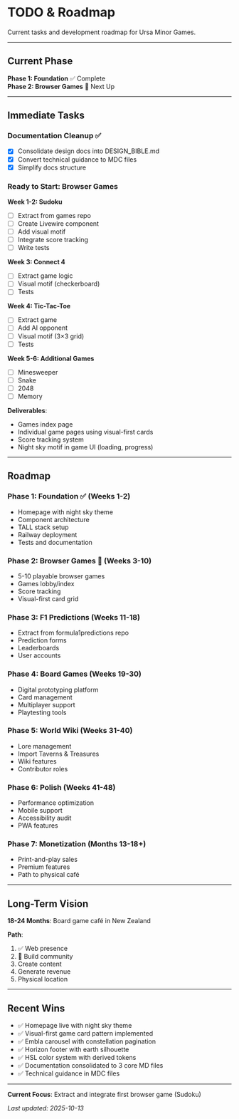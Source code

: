 # TODO & Roadmap

Current tasks and development roadmap for Ursa Minor Games.

---

## Current Phase

**Phase 1: Foundation** ✅ Complete  
**Phase 2: Browser Games** 🎯 Next Up

---

## Immediate Tasks

### Documentation Cleanup ✅
- [x] Consolidate design docs into DESIGN_BIBLE.md
- [x] Convert technical guidance to MDC files
- [x] Simplify docs structure

### Ready to Start: Browser Games

**Week 1-2: Sudoku**
- [ ] Extract from games repo
- [ ] Create Livewire component
- [ ] Add visual motif
- [ ] Integrate score tracking
- [ ] Write tests

**Week 3: Connect 4**
- [ ] Extract game logic
- [ ] Visual motif (checkerboard)
- [ ] Tests

**Week 4: Tic-Tac-Toe**
- [ ] Extract game
- [ ] Add AI opponent
- [ ] Visual motif (3×3 grid)
- [ ] Tests

**Week 5-6: Additional Games**
- [ ] Minesweeper
- [ ] Snake
- [ ] 2048
- [ ] Memory

**Deliverables**:
- Games index page
- Individual game pages using visual-first cards
- Score tracking system
- Night sky motif in game UI (loading, progress)

---

## Roadmap

### Phase 1: Foundation ✅ (Weeks 1-2)
- Homepage with night sky theme
- Component architecture
- TALL stack setup
- Railway deployment
- Tests and documentation

### Phase 2: Browser Games 🎯 (Weeks 3-10)
- 5-10 playable browser games
- Games lobby/index
- Score tracking
- Visual-first card grid

### Phase 3: F1 Predictions (Weeks 11-18)
- Extract from formula1predictions repo
- Prediction forms
- Leaderboards
- User accounts

### Phase 4: Board Games (Weeks 19-30)
- Digital prototyping platform
- Card management
- Multiplayer support
- Playtesting tools

### Phase 5: World Wiki (Weeks 31-40)
- Lore management
- Import Taverns & Treasures
- Wiki features
- Contributor roles

### Phase 6: Polish (Weeks 41-48)
- Performance optimization
- Mobile support
- Accessibility audit
- PWA features

### Phase 7: Monetization (Months 13-18+)
- Print-and-play sales
- Premium features
- Path to physical café

---

## Long-Term Vision

**18-24 Months**: Board game café in New Zealand

**Path**:
1. ✅ Web presence
2. 🎯 Build community
3. Create content
4. Generate revenue
5. Physical location

---

## Recent Wins

- ✅ Homepage live with night sky theme
- ✅ Visual-first game card pattern implemented
- ✅ Embla carousel with constellation pagination
- ✅ Horizon footer with earth silhouette
- ✅ HSL color system with derived tokens
- ✅ Documentation consolidated to 3 core MD files
- ✅ Technical guidance in MDC files

---

**Current Focus**: Extract and integrate first browser game (Sudoku)

*Last updated: 2025-10-13*
